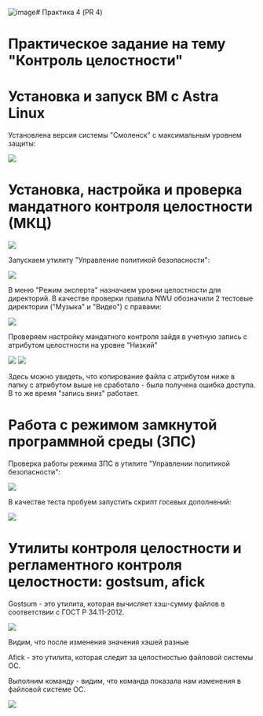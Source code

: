 ![image](https://github.com/h350yam/TOIB/assets/57842510/29e03c76-e1d6-4a59-8aa3-e26c5a28ec47)# Практика 4 (PR 4)

# Практическое задание на тему "Контроль целостности"

# Установка и запуск ВМ c Astra Linux

 Установлена версия системы "Смоленск" с максимальным уровнем защиты:

![](1.png)

# Установка, настройка и проверка мандатного контроля целостности (МКЦ)

![](2.png)

 Запускаем утилиту "Управление политикой безопасности":

![](3.png)

 В меню "Режим эксперта" назначаем уровни целостности для директорий. В качестве проверки правила NWU обозначили 2 тестовые директории ("Музыка" и "Видео") с правами:

![](4.png)

Проверяем настройку мандатного контроля зайдя в учетную запись с атрибутом целостности на уровне "Низкий"

![](5.png)
![](6.png)

 Здесь можно увидеть, что копирование файла с атрибутом ниже в папку с атрибутом выше не сработало - была получена ошибка доступа. В то же время "запись вниз" работает.

 # Работа с режимом замкнутой программной среды (ЗПС)

Проверка работы режима ЗПС в утилите "Управлении политикой безопасности":

![](7.png)

В качестве теста пробуем запустить скрипт госевых дополнений:

![](8.png)

 # Утилиты контроля целостности и регламентного контроля целостности: gostsum, afick

 Gostsum - это утилита, которая вычисляет хэш-сумму файлов в соответствии с ГОСТ Р 34.11-2012.

   ![](9.png)

 Видим, что после изменения значения хэшей разные
 
 Afick - это утилита, которая следит за целостностью файловой системы ОС.

 Выполним команду - видим, что команда показала нам изменения в файловой системе ОС.

 ![](10.png)
